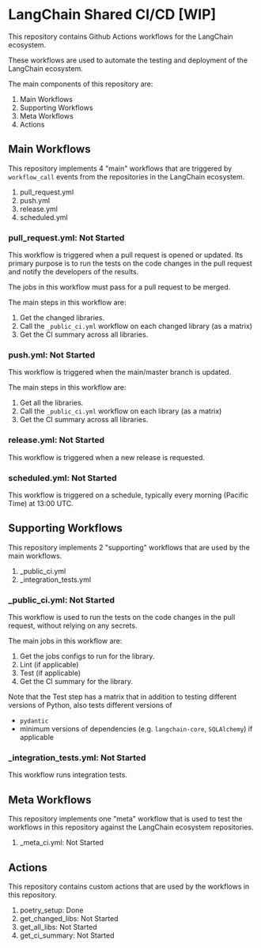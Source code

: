 # LangChain Shared CI/CD \[WIP\]

This repository contains Github Actions workflows for the LangChain ecosystem.

These workflows are used to automate the testing and deployment of the LangChain ecosystem.

The main components of this repository are:

1. Main Workflows
2. Supporting Workflows
3. Meta Workflows
4. Actions

## Main Workflows

This repository implements 4 "main" workflows that are triggered by `workflow_call` events
from the repositories in the LangChain ecosystem.

1. pull_request.yml
2. push.yml
3. release.yml
4. scheduled.yml

### pull_request.yml: Not Started

This workflow is triggered when a pull request is opened or updated. Its primary purpose
is to run the tests on the code changes in the pull request and notify the developers
of the results.

The jobs in this workflow must pass for a pull request to be merged.

The main steps in this workflow are:

1. Get the changed libraries.
2. Call the `_public_ci.yml` workflow on each changed library (as a matrix)
3. Get the CI summary across all libraries.

### push.yml: Not Started

This workflow is triggered when the main/master branch is updated.

The main steps in this workflow are:

1. Get all the libraries.
2. Call the `_public_ci.yml` workflow on each library (as a matrix)
3. Get the CI summary across all libraries.

### release.yml: Not Started

This workflow is triggered when a new release is requested.

### scheduled.yml: Not Started

This workflow is triggered on a schedule, typically every morning (Pacific Time) at 13:00 UTC.

## Supporting Workflows

This repository implements 2 "supporting" workflows that are used by the main workflows.

1. _public_ci.yml
2. _integration_tests.yml

### _public_ci.yml: Not Started

This workflow is used to run the tests on the code changes in the pull request,
without relying on any secrets.

The main jobs in this workflow are:

1. Get the jobs configs to run for the library.
2. Lint (if applicable)
3. Test (if applicable)
4. Get the CI summary for the library.

Note that the Test step has a matrix that in addition to testing different
versions of Python, also tests different versions of

- `pydantic`
- minimum versions of dependencies (e.g. `langchain-core`, `SQLAlchemy`) if applicable


### _integration_tests.yml: Not Started

This workflow runs integration tests.

## Meta Workflows

This repository implements one "meta" workflow that is used to test the workflows
in this repository against the LangChain ecosystem repositories.

1. _meta_ci.yml: Not Started

## Actions

This repository contains custom actions that are used by the workflows in this repository.

1. poetry_setup: Done
2. get_changed_libs: Not Started
3. get_all_libs: Not Started
4. get_ci_summary: Not Started
